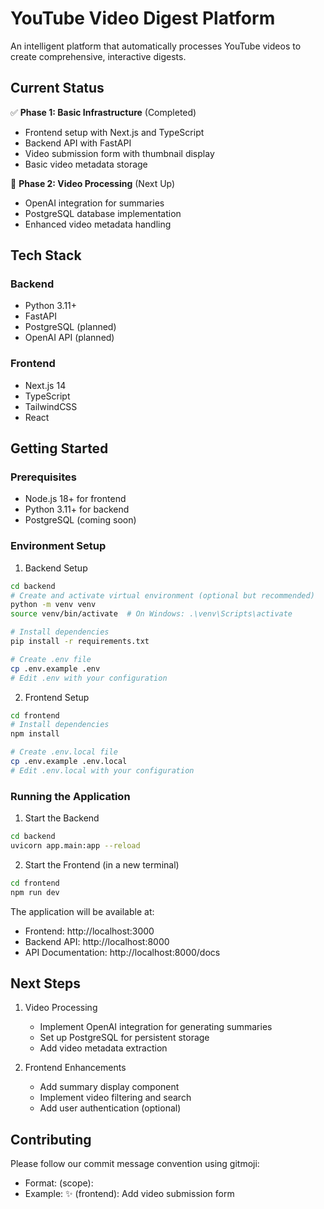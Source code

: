 # YouTube Video Digest Platform

An intelligent platform that automatically processes YouTube videos to create comprehensive, interactive digests.

## Current Status

✅ **Phase 1: Basic Infrastructure** (Completed)
- Frontend setup with Next.js and TypeScript
- Backend API with FastAPI
- Video submission form with thumbnail display
- Basic video metadata storage

🚧 **Phase 2: Video Processing** (Next Up)
- OpenAI integration for summaries
- PostgreSQL database implementation
- Enhanced video metadata handling

## Tech Stack

### Backend
- Python 3.11+
- FastAPI
- PostgreSQL (planned)
- OpenAI API (planned)

### Frontend
- Next.js 14
- TypeScript
- TailwindCSS
- React

## Getting Started

### Prerequisites
- Node.js 18+ for frontend
- Python 3.11+ for backend
- PostgreSQL (coming soon)

### Environment Setup

1. Backend Setup
```bash
cd backend
# Create and activate virtual environment (optional but recommended)
python -m venv venv
source venv/bin/activate  # On Windows: .\venv\Scripts\activate

# Install dependencies
pip install -r requirements.txt

# Create .env file
cp .env.example .env
# Edit .env with your configuration
```

2. Frontend Setup
```bash
cd frontend
# Install dependencies
npm install

# Create .env.local file
cp .env.example .env.local
# Edit .env.local with your configuration
```

### Running the Application

1. Start the Backend
```bash
cd backend
uvicorn app.main:app --reload
```

2. Start the Frontend (in a new terminal)
```bash
cd frontend
npm run dev
```

The application will be available at:
- Frontend: http://localhost:3000
- Backend API: http://localhost:8000
- API Documentation: http://localhost:8000/docs

## Next Steps

1. Video Processing
   - Implement OpenAI integration for generating summaries
   - Set up PostgreSQL for persistent storage
   - Add video metadata extraction

2. Frontend Enhancements
   - Add summary display component
   - Implement video filtering and search
   - Add user authentication (optional)

## Contributing

Please follow our commit message convention using gitmoji:
- Format: <emoji> (scope): <message>
- Example: ✨ (frontend): Add video submission form
